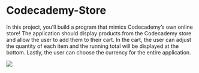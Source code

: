 # Codecademy-Store
In this project, you’ll build a program that mimics Codecademy’s own online store! The application should display products from the Codecademy store and allow the user to add them to their cart. In the cart, the user can adjust the quantity of each item and the running total will be displayed at the bottom. Lastly, the user can choose the currency for the entire application.

<img src = "https://static-assets.codecademy.com/Courses/Learn-Redux/codecademy-store/shopping-cart-demo.gif"/>
